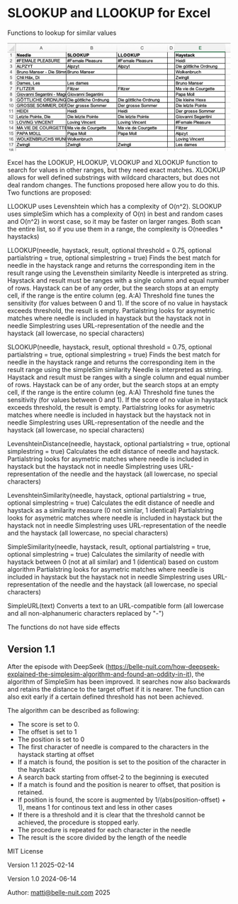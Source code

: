 
# SLOOKUP and LLOOKUP for Excel
 Functions to lookup for similar values

![alt text](SLOOKUP.png)

Excel has the LOOKUP, HLOOKUP, VLOOKUP and XLOOKUP function to search for values in other ranges, but they need exact matches. XLOOKUP allows for well defined substrings with wildcard characters, but does not deal random changes. The functions proposed here allow you to do this. Two functions are proposed:

LLOOKUP uses Levenshtein which has a complexity of O(n^2).
SLOOKUP uses simpleSim which has a complexity of O(n) in best and random cases and O(n^2) in worst case, so it may be faster on larger ranges.
Both scan the entire list, so if you use them in a range, the complexity is O(needles * haystacks)

 LLOOKUP(needle, haystack, result, optional threshold = 0.75, optional partialstring = true, optional simplestring = true)
 Finds the best match for needle in the haystack range and returns the corresponding item in the result range using the Levensthein similarity
 Needle is interpreted as string.
 Haystack and result must be ranges with a single column and equal number of rows.
 Haystack can be of any order, but the search stops at an empty cell, if the range is the entire column (eg. A:A)
 Threshold fine tunes the sensitivity (for values between 0 and 1). If the score of no value in haystack exceeds threshold, the result is empty.
 Partialstring looks for asymetric matches where needle is included in haystack but the haystack not in needle
 Simplestring uses URL-representation of the needle and the haystack (all lowercase, no special characters)

 SLOOKUP(needle, haystack, result, optional threshold = 0.75, optional partialstring = true, optional simplestring = true)
 Finds the best match for needle in the haystack range and returns the corresponding item in the result range using the simpleSim similarity
 Needle is interpreted as string.
 Haystack and result must be ranges with a single column and equal number of rows.
 Haystack can be of any order, but the search stops at an empty cell, if the range is the entire column (eg. A:A)
 Threshold fine tunes the sensitivity (for values between 0 and 1). If the score of no value in haystack exceeds threshold, the result is empty.
 Partialstring looks for asymetric matches where needle is included in haystack but the haystack not in needle
 Simplestring uses URL-representation of the needle and the haystack (all lowercase, no special characters)

 LevenshteinDistance(needle, haystack, optional partialstring = true, optional simplestring = true)
 Calculates the edit distance of needle and haystack.
 Partialstring looks for asymetric matches where needle is included in haystack but the haystack not in needle
 Simplestring uses URL-representation of the needle and the haystack (all lowercase, no special characters)

 LevenshteinSimilarity(needle, haystack, optional partialstring = true, optional simplestring = true)
 Calculates the edit distance of needle and haystack as a similarity measure (0 not similar, 1 identical)
 Partialstring looks for asymetric matches where needle is included in haystack but the haystack not in needle
 Simplestring uses URL-representation of the needle and the haystack (all lowercase, no special characters)

 SimpleSimilarity(needle, haystack, result, optional partialstring = true, optional simplestring = true)
 Calculates the similarity of needle with haystack between 0 (not at all similar) and 1 (identical) based on custom algorithm
 Partialstring looks for asymetric matches where needle is included in haystack but the haystack not in needle
 Simplestring uses URL-representation of the needle and the haystack (all lowercase, no special characters)

 SimpleURL(text)
 Converts a text to an URL-compatible form (all lowercase and all non-alphanumeric characters replaced by "-")

 The functions do not have side effects

## Version 1.1
After the episode with DeepSeek (https://belle-nuit.com/how-deepseek-explained-the-simplesim-algorithm-and-found-an-oddity-in-it), the algorithm of SimpleSim has been improved. It searches now also backwards and retains the distance to the target offset if it is nearer. The function can also exit early if a certain defined threshold has not been achieved.

The algorithm can be described as following:

- The score is set to 0.
- The offset is set to 1
- The position is set to 0
- The first character of needle is compared to the characters in the haystack starting at offset
- If a match is found, the position is set to the position of the character in the haystack
- A search back starting from offset-2 to the beginning is executed 
- If a match is found and the position is nearer to offset, that position is retained.
- If position is found, the score is augmented by 1/(abs(position-offset) + 1), means 1 for continous text and less in other cases
- If there is a threshold and it is clear that the threshold cannot be achieved, the procedure is stopped early.
- The procedure is repeated for each character in the needle
- The result is the score divided by the length of the needle

 MIT License
 
 Version 1.1 2025-02-14
 
 Version 1.0 2024-06-14
 
 Author: matti@belle-nuit.com 2025
 

